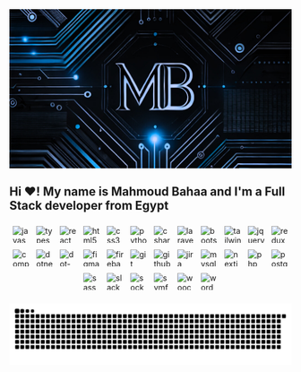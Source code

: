 <div style="width: 100%; display: flex; justify-content: center;">
  <img src="bg.jpg" alt="background" style="width: 100%; max-width: 900px; height: auto;" />
</div>


<h2 align="left">Hi ❤! My name is Mahmoud Bahaa and I'm a Full Stack developer from Egypt</h2>



<div style="display: flex; flex-wrap: wrap; gap: 12px; justify-content: center; width: 100%; margin: 24px 0;">
  <img src="https://cdn.jsdelivr.net/gh/devicons/devicon/icons/javascript/javascript-original.svg" alt="javascript" style="width: 30px; height: 30px;" />
  <img src="https://cdn.jsdelivr.net/gh/devicons/devicon/icons/typescript/typescript-original.svg" alt="typescript" style="width: 30px; height: 30px;" />
  <img src="https://cdn.jsdelivr.net/gh/devicons/devicon/icons/react/react-original.svg" alt="react" style="width: 30px; height: 30px;" />
  <img src="https://cdn.jsdelivr.net/gh/devicons/devicon/icons/html5/html5-original.svg" alt="html5" style="width: 30px; height: 30px;" />
  <img src="https://cdn.jsdelivr.net/gh/devicons/devicon/icons/css3/css3-original.svg" alt="css3" style="width: 30px; height: 30px;" />
  <img src="https://cdn.jsdelivr.net/gh/devicons/devicon/icons/python/python-original.svg" alt="python" style="width: 30px; height: 30px;" />
  <img src="https://cdn.jsdelivr.net/gh/devicons/devicon/icons/csharp/csharp-original.svg" alt="csharp" style="width: 30px; height: 30px;" />
  <img src="https://cdn.jsdelivr.net/gh/devicons/devicon/icons/laravel/laravel-original.svg" alt="laravel" style="width: 30px; height: 30px;" />
  <img src="https://cdn.jsdelivr.net/gh/devicons/devicon/icons/bootstrap/bootstrap-original.svg" alt="bootstrap" style="width: 30px; height: 30px;" />
  <img src="https://cdn.jsdelivr.net/gh/devicons/devicon/icons/tailwindcss/tailwindcss-original-wordmark.svg" alt="tailwindcss" style="width: 30px; height: 30px;" />
  <img src="https://cdn.jsdelivr.net/gh/devicons/devicon/icons/jquery/jquery-original.svg" alt="jquery" style="width: 30px; height: 30px;" />
  <img src="https://cdn.jsdelivr.net/gh/devicons/devicon/icons/redux/redux-original.svg" alt="redux" style="width: 30px; height: 30px;" />
  <img src="https://cdn.jsdelivr.net/gh/devicons/devicon/icons/composer/composer-original.svg" alt="composer" style="width: 30px; height: 30px;" />
  <img src="https://cdn.jsdelivr.net/gh/devicons/devicon/icons/dotnetcore/dotnetcore-original.svg" alt="dotnetcore" style="width: 30px; height: 30px;" />
  <img src="https://cdn.jsdelivr.net/gh/devicons/devicon/icons/dot-net/dot-net-original.svg" alt="dot-net" style="width: 30px; height: 30px;" />
  <img src="https://cdn.jsdelivr.net/gh/devicons/devicon/icons/figma/figma-original.svg" alt="figma" style="width: 30px; height: 30px;" />
  <img src="https://cdn.jsdelivr.net/gh/devicons/devicon/icons/firebase/firebase-plain.svg" alt="firebase" style="width: 30px; height: 30px;" />
  <img src="https://cdn.jsdelivr.net/gh/devicons/devicon/icons/git/git-original.svg" alt="git" style="width: 30px; height: 30px;" />
  <img src="https://cdn.jsdelivr.net/gh/devicons/devicon/icons/github/github-original.svg" alt="github" style="width: 30px; height: 30px;" />
  <img src="https://cdn.jsdelivr.net/gh/devicons/devicon/icons/jira/jira-original.svg" alt="jira" style="width: 30px; height: 30px;" />
  <img src="https://cdn.jsdelivr.net/gh/devicons/devicon/icons/mysql/mysql-original.svg" alt="mysql" style="width: 30px; height: 30px;" />
  <img src="https://cdn.jsdelivr.net/gh/devicons/devicon/icons/nextjs/nextjs-original.svg" alt="nextjs" style="width: 30px; height: 30px;" />
  <img src="https://cdn.jsdelivr.net/gh/devicons/devicon/icons/php/php-original.svg" alt="php" style="width: 30px; height: 30px;" />
  <img src="https://cdn.jsdelivr.net/gh/devicons/devicon/icons/postgresql/postgresql-original.svg" alt="postgresql" style="width: 30px; height: 30px;" />
  <img src="https://cdn.jsdelivr.net/gh/devicons/devicon/icons/sass/sass-original.svg" alt="sass" style="width: 30px; height: 30px;" />
  <img src="https://cdn.jsdelivr.net/gh/devicons/devicon/icons/slack/slack-original.svg" alt="slack" style="width: 30px; height: 30px;" />
  <img src="https://cdn.jsdelivr.net/gh/devicons/devicon/icons/socketio/socketio-original.svg" alt="socketio" style="width: 30px; height: 30px;" />
  <img src="https://cdn.jsdelivr.net/gh/devicons/devicon/icons/symfony/symfony-original.svg" alt="symfony" style="width: 30px; height: 30px;" />
  <img src="https://cdn.jsdelivr.net/gh/devicons/devicon/icons/woocommerce/woocommerce-original.svg" alt="woocommerce" style="width: 30px; height: 30px;" />
  <img src="https://cdn.jsdelivr.net/gh/devicons/devicon/icons/wordpress/wordpress-original.svg" alt="wordpress" style="width: 30px; height: 30px;" />
</div>
<picture>
  <source media="(prefers-color-scheme: dark)" srcset="https://raw.githubusercontent.com/MahmoudBahaa18/MahmoudBahaa18/output/github-snake-dark.svg" />
  <source media="(prefers-color-scheme: light)" srcset="https://raw.githubusercontent.com/MahmoudBahaa18/MahmoudBahaa18/output/github-snake.svg" />
  <img alt="github-snake" src="https://raw.githubusercontent.com/MahmoudBahaa18/MahmoudBahaa18/output/github-snake.svg" />
</picture>
